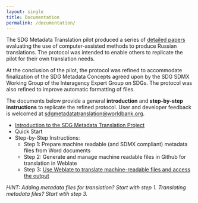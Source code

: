 ```yaml
---
layout: single
title: Documentation
permalink: /documentation/
---
```


The SDG Metadata Translation pilot produced a series of [detailed papers](https://worldbank.github.io/sdg-metadata/pilot/documentation/) evaluating the use of computer-assisted methods to produce Russian translations. The protocol was intended to enable others to replicate the pilot for their own translation needs. 

At the conclusion of the pilot, the protocol was refined to accommodate finalization of the SDG Metadata Concepts agreed upon by the SDG SDMX Working Group of the Interagency Expert Group on SDGs. The protocol was also refined to improve automatic formatting of files.

The documents below provide a general **introduction** and **step-by-step instructions** to replicate the refined protocol. User and developer feedback is welcomed at <sdgmetadatatranslation@worldbank.org>.

* [Introduction to the SDG Metadata Translation Project](https://docs.google.com/presentation/d/16W8f9ryGaTU8rfMls2eszonv3u1O173rpGHnPhmxT4E/edit)
* Quick Start
* Step-by-Step Instructions:
  * Step 1: Prepare machine readable (and SDMX compliant) metadata files from Word documents
  * Step 2: Generate and manage machine readable files in Github for translation in Weblate  
  * Step 3: [Use Weblate to translate machine-readable files and access the output](https://docs.google.com/document/d/1Msu8aOVTItkdFIhN6O0snmKRX1wrD7iaW818ssZncXA/edit#heading=h.gjdgxs)
  
 *HINT: Adding metadata files for translation? Start with step 1. Translating metadata files? Start wtih step 3.*

